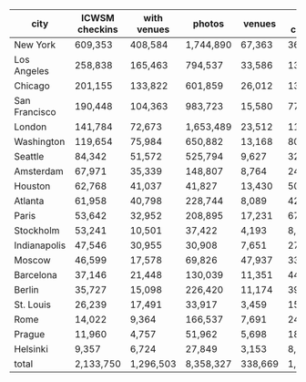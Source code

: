 | city          | ICWSM checkins | with venues |    photos |  venues | 2014 checkins |
|---------------|----------------|-------------|-----------|---------|---------------|
| New York      |        609,353 |     408,584 | 1,744,890 |  67,363 |       369,562 |
| Los Angeles   |        258,838 |     165,463 |   794,537 |  33,586 |       139,624 |
| Chicago       |        201,155 |     133,822 |   601,859 |  26,012 |       137,119 |
| San Francisco |        190,448 |     104,363 |   983,723 |  15,580 |        77,294 |
| London        |        141,784 |      72,673 | 1,653,489 |  23,512 |       112,305 |
| Washington    |        119,654 |      75,984 |   650,882 |  13,168 |        80,274 |
| Seattle       |         84,342 |      51,572 |   525,794 |   9,627 |        32,568 |
| Amsterdam     |         67,971 |      35,339 |   148,807 |   8,764 |        24,349 |
| Houston       |         62,768 |      41,037 |    41,827 |  13,430 |        50,165 |
| Atlanta       |         61,958 |      40,798 |   228,744 |   8,089 |        42,988 |
| Paris         |         53,642 |      32,952 |   208,895 |  17,231 |        67,382 |
| Stockholm     |         53,241 |      10,501 |    37,422 |   4,193 |         8,440 |
| Indianapolis  |         47,546 |      30,955 |    30,908 |   7,651 |        27,655 |
| Moscow        |         46,599 |      17,578 |    69,826 |  47,937 |       331,332 |
| Barcelona     |         37,146 |      21,448 |   130,039 |  11,351 |        44,462 |
| Berlin        |         35,727 |      15,098 |   226,420 |  11,174 |        39,772 |
| St. Louis     |         26,239 |      17,491 |    33,917 |   3,459 |        15,384 |
| Rome          |         14,022 |       9,364 |   166,537 |   7,691 |        24,128 |
| Prague        |         11,960 |       4,757 |    51,962 |   5,698 |        18,791 |
| Helsinki      |          9,357 |       6,724 |    27,849 |   3,153 |         8,179 |
| total         |      2,133,750 |   1,296,503 | 8,358,327 | 338,669 |     1,651,773 |